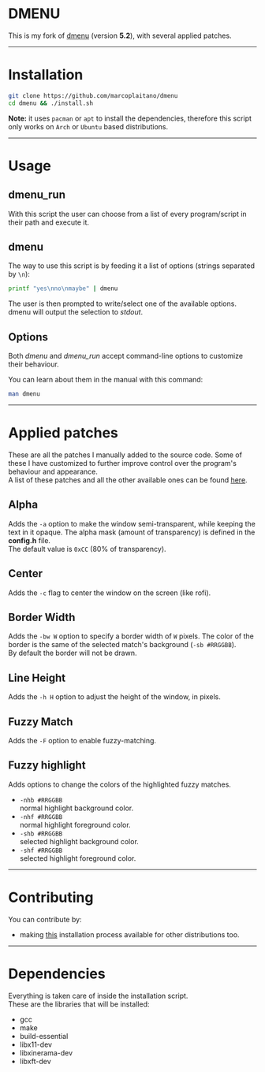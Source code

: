 # DMENU 

This is my fork of [dmenu] (version **5.2**), with several applied patches.

- - - - - - - - - - - - - - - - - - - - - - - - - - - - - - - - - - - - - - - -

# Installation

```sh
git clone https://github.com/marcoplaitano/dmenu
cd dmenu && ./install.sh
```

**Note:** it uses `pacman` or `apt` to install the dependencies, therefore this
script only works on `Arch` or `Ubuntu` based distributions.

- - - - - - - - - - - - - - - - - - - - - - - - - - - - - - - - - - - - - - - -

# Usage

## dmenu_run

With this script the user can choose from a list of every program/script in
their path and execute it.

## dmenu

The way to use this script is by feeding it a list of options (strings separated
by `\n`):

```sh
printf "yes\nno\nmaybe" | dmenu
```

The user is then prompted to write/select one of the available options. dmenu
will output the selection to *stdout*.

## Options

Both *dmenu* and *dmenu_run* accept command-line options to customize their
behaviour.

You can learn about them in the manual with this command:
```sh
man dmenu
```

- - - - - - - - - - - - - - - - - - - - - - - - - - - - - - - - - - - - - - - -

# Applied patches

These are all the patches I manually added to the source code. Some of these
I have customized to further improve control over the program's behaviour and
appearance.  
A list of these patches and all the other available ones can be found [here].

## Alpha

Adds the `-a` option to make the window semi-transparent, while keeping the text
in it opaque.
The alpha mask (amount of transparency) is defined in the **config.h** file.  
The default value is `0xCC` (80% of transparency).

## Center

Adds the `-c` flag to center the window on the screen (like rofi).

## Border Width

Adds the `-bw W` option to specify a border width of `W` pixels. The color of
the border is the same of the selected match's background (`-sb #RRGGBB`).  
By default the border will not be drawn.

## Line Height

Adds the `-h H` option to adjust the height of the window, in pixels.

## Fuzzy Match

Adds the `-F` option to enable fuzzy-matching.

## Fuzzy highlight

Adds options to change the colors of the highlighted fuzzy matches.

+ `-nhb #RRGGBB`  
    normal highlight background color.
+ `-nhf #RRGGBB`  
    normal highlight foreground color.
+ `-shb #RRGGBB`  
    selected highlight background color.
+ `-shf #RRGGBB`  
    selected highlight foreground color.

- - - - - - - - - - - - - - - - - - - - - - - - - - - - - - - - - - - - - - - -

# Contributing

You can contribute by:
+ making [this] installation process available for other distributions too.

- - - - - - - - - - - - - - - - - - - - - - - - - - - - - - - - - - - - - - - -

# Dependencies

Everything is taken care of inside the installation script.  
These are the libraries that will be installed:

+ gcc
+ make
+ build-essential
+ libx11-dev
+ libxinerama-dev
+ libxft-dev

<!-- LINKS -->

[dmenu]:
https://tools.suckless.org/dmenu/
"dmenu's website"

[download]:
https://github.com/marcoplaitano/dmenu/archive/refs/heads/main.zip
"ZIP Download"

[here]:
https://tools.suckless.org/dmenu/patches/
"dmenu's patches"

[this]:
install.sh
"repository file"
